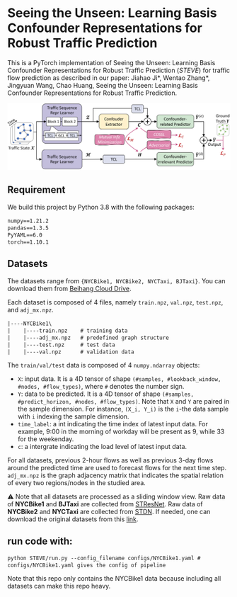 # Seeing the Unseen: Learning Basis Confounder Representations for Robust Traffic Prediction
This is a PyTorch implementation of Seeing the Unseen: Learning Basis Confounder Representations for Robust Traffic Prediction (*STEVE*) for traffic flow prediction as described in our paper: Jiahao Ji*, Wentao Zhang*, Jingyuan Wang, Chao Huang, Seeing the Unseen: Learning Basis Confounder Representations for Robust Traffic Prediction.

![framework](./framework.jpg)


## Requirement
We build this project by Python 3.8 with the following packages: 
```
numpy==1.21.2
pandas==1.3.5
PyYAML==6.0
torch==1.10.1
```


## Datasets

The datasets range from `{NYCBike1, NYCBike2, NYCTaxi, BJTaxi}`. You can download them from [Beihang Cloud Drive](xxxurl).

Each dataset is composed of 4 files, namely `train.npz`, `val.npz`, `test.npz`, and `adj_mx.npz`.

```
|----NYCBike1\
|    |----train.npz    # training data
|    |----adj_mx.npz   # predefined graph structure
|    |----test.npz     # test data
|    |----val.npz      # validation data
```

The `train/val/test` data is composed of 4 `numpy.ndarray` objects:

* `X`: input data. It is a 4D tensor of shape `(#samples, #lookback_window, #nodes, #flow_types)`, where `#` denotes the number sign. 
* `Y`: data to be predicted. It is a 4D tensor of shape `(#samples, #predict_horizon, #nodes, #flow_types)`. Note that `X` and `Y` are paired in the sample dimension. For instance, `(X_i, Y_i)` is the `i`-the data sample with `i` indexing the sample dimension.
* `time_label`: a int indicating the time index of latest input data. For example, 9:00 in the morning of workday will be present as 9, while 33 for the weekenday.
* `c`: a intergrate indicating the load level of latest input data.

For all datasets, previous 2-hour flows as well as previous 3-day flows around the predicted time are used to forecast flows for the next time step.
`adj_mx.npz` is the graph adjacency matrix that indicates the spatial relation of every two regions/nodes in the studied area. 

⚠️ Note that all datasets are processed as a sliding window view. Raw data of **NYCBike1** and **BJTaxi** are collected from [STResNet](https://ojs.aaai.org/index.php/AAAI/article/view/10735). Raw data of **NYCBike2** and **NYCTaxi** are collected from [STDN](https://ojs.aaai.org/index.php/AAAI/article/view/4511). If needed, one can download the original datasets from this [link](https://github.com/Echo-Ji/ST-SSL/issues/9).

## run code with:

```
python STEVE/run.py --config_filename configs/NYCBike1.yaml #  configs/NYCBike1.yaml gives the config of pipeline
```

Note that this repo only contains the NYCBike1 data because including all datasets can make this repo heavy.
